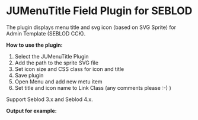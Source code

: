 # JUMenuTitle Field Plugin for SEBLOD

The plugin displays menu title and svg icon (based on SVG Sprite) for Admin Template (SEBLOD CCK).

**How to use the plugin:**

1. Select the JUMenuTitle Plugin
2. Add the path to the sprite SVG file
3. Set icon size and CSS class for icon and title
3. Save plugin
4. Open Menu and add new metu item
5. Set title and icon name to Link Class (any comments please :-) )

Support Seblod 3.x and Seblod 4.x.

**Output for example:**

